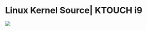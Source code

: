 # Linux Kernel Source| KTOUCH i9

<img src="https://image.flaticon.com/icons/png/512/25/25719.png">
